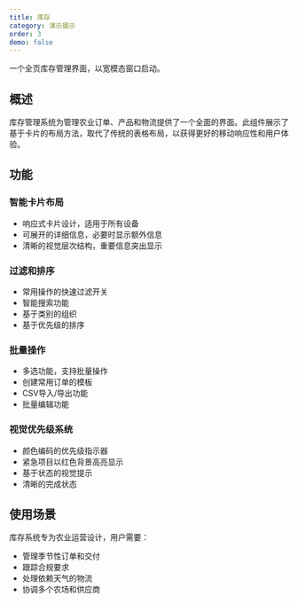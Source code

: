 ```yaml
---
title: 库存
category: 演示展示
order: 3
demo: false
---
```


一个全页库存管理界面，以宽模态窗口启动。

## 概述

库存管理系统为管理农业订单、产品和物流提供了一个全面的界面。此组件展示了基于卡片的布局方法，取代了传统的表格布局，以获得更好的移动响应性和用户体验。

## 功能

### 智能卡片布局

- 响应式卡片设计，适用于所有设备
- 可展开的详细信息，必要时显示额外信息
- 清晰的视觉层次结构，重要信息突出显示

### 过滤和排序

- 常用操作的快速过滤开关
- 智能搜索功能
- 基于类别的组织
- 基于优先级的排序

### 批量操作

- 多选功能，支持批量操作
- 创建常用订单的模板
- CSV导入/导出功能
- 批量编辑功能

### 视觉优先级系统

- 颜色编码的优先级指示器
- 紧急项目以红色背景高亮显示
- 基于状态的视觉提示
- 清晰的完成状态

## 使用场景

库存系统专为农业运营设计，用户需要：

- 管理季节性订单和交付
- 跟踪合规要求
- 处理依赖天气的物流
- 协调多个农场和供应商
